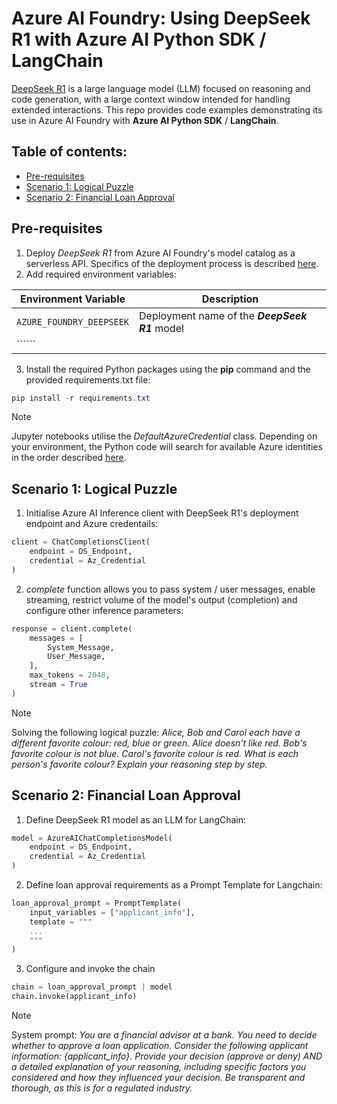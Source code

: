 # Azure AI Foundry: Using DeepSeek R1 with Azure AI Python SDK / LangChain
[DeepSeek R1](https://github.com/deepseek-ai/DeepSeek-R1) is a large language model (LLM) focused on reasoning and code generation, with a large context window intended for handling extended interactions.  This repo provides code examples demonstrating its use in Azure AI Foundry with **Azure AI Python SDK** / **LangChain**.

## Table of contents:
- [Pre-requisites](#pre-requisites)
- [Scenario 1: Logical Puzzle](#scenario-1-logical-puzzle)
- [Scenario 2: Financial Loan Approval](#scenario-2-financial-loan-approval)

## Pre-requisites
1. Deploy _DeepSeek R1_ from Azure AI Foundry's model catalog as a serverless API. Specifics of the deployment process is described [here](https://learn.microsoft.com/en-us/azure/ai-studio/how-to/deploy-models-serverless).
2. Add required environment variables:

| Environment Variable | Description |
| --- | --- |
| ```AZURE_FOUNDRY_DEEPSEEK``` | Deployment name of the **_DeepSeek R1_** model |
| `````` |  |

3. Install the required Python packages using the **pip** command and the provided requirements.txt file:
``` PowerShell
pip install -r requirements.txt
```
> [!NOTE]
> Jupyter notebooks utilise the _DefaultAzureCredential_ class. Depending on your environment, the Python code will search for available Azure identities in the order described [here](https://learn.microsoft.com/en-us/python/api/azure-identity/azure.identity.defaultazurecredential?view=azure-python).

## Scenario 1: Logical Puzzle
1. Initialise Azure AI Inference client with DeepSeek R1's deployment endpoint and Azure credentails:
``` Python
client = ChatCompletionsClient(
    endpoint = DS_Endpoint,
    credential = Az_Credential
)
```
2. _complete_ function allows you to pass system / user messages, enable streaming, restrict volume of the model's output (completion) and configure other inference parameters:
``` Python
response = client.complete(
    messages = [
        System_Message,
        User_Message,
    ],
    max_tokens = 2048,
    stream = True
)
```
> [!NOTE]
> Solving the following logical puzzle: _Alice, Bob and Carol each have a different favorite colour: red, blue or green.  Alice doesn't like red. Bob's favorite colour is not blue. Carol's favorite colour is red. What is each person's favorite colour? Explain your reasoning step by step._

## Scenario 2: Financial Loan Approval
1. Define DeepSeek R1 model as an LLM for LangChain:
``` Python
model = AzureAIChatCompletionsModel(
    endpoint = DS_Endpoint,
    credential = Az_Credential
)
```
2. Define loan approval requirements as a Prompt Template for Langchain:
``` Python
loan_approval_prompt = PromptTemplate(
    input_variables = ["applicant_info"],
    template = """
    ...
    """
)
```
3. Configure and invoke the chain
``` Python
chain = loan_approval_prompt | model
chain.invoke(applicant_info)
```
> [!NOTE]
> System prompt: _You are a financial advisor at a bank. You need to decide whether to approve a loan application. Consider the following applicant information: {applicant_info}. Provide your decision (approve or deny) AND a detailed explanation of your reasoning, including specific factors you considered and how they influenced your decision. Be transparent and thorough, as this is for a regulated industry._
